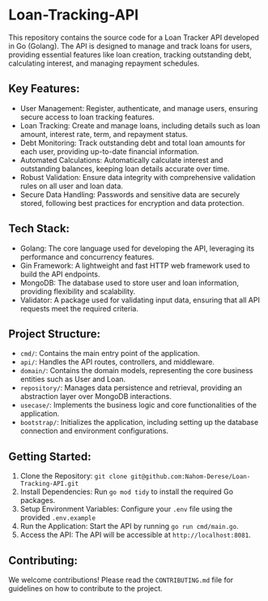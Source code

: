 # Loan-Tracking-API

This repository contains the source code for a Loan Tracker API developed in Go (Golang). The API is designed to manage and track loans for users, providing essential features like loan creation, tracking outstanding debt, calculating interest, and managing repayment schedules.

## Key Features:

- User Management: Register, authenticate, and manage users, ensuring secure access to loan tracking features.
- Loan Tracking: Create and manage loans, including details such as loan amount, interest rate, term, and repayment status.
- Debt Monitoring: Track outstanding debt and total loan amounts for each user, providing up-to-date financial information.
- Automated Calculations: Automatically calculate interest and outstanding balances, keeping loan details accurate over time.
- Robust Validation: Ensure data integrity with comprehensive validation rules on all user and loan data.
- Secure Data Handling: Passwords and sensitive data are securely stored, following best practices for encryption and data protection.

## Tech Stack:

- Golang: The core language used for developing the API, leveraging its performance and concurrency features.
- Gin Framework: A lightweight and fast HTTP web framework used to build the API endpoints.
- MongoDB: The database used to store user and loan information, providing flexibility and scalability.
- Validator: A package used for validating input data, ensuring that all API requests meet the required criteria.

## Project Structure:

- `cmd/`: Contains the main entry point of the application.
- `api/`: Handles the API routes, controllers, and middleware.
- `domain/`: Contains the domain models, representing the core business entities such as User and Loan.
- `repository/`: Manages data persistence and retrieval, providing an abstraction layer over MongoDB interactions.
- `usecase/`: Implements the business logic and core functionalities of the application.
- `bootstrap/`: Initializes the application, including setting up the database connection and environment configurations.

## Getting Started:

1. Clone the Repository: `git clone git@github.com:Nahom-Derese/Loan-Tracking-API.git`
2. Install Dependencies: Run `go mod tidy` to install the required Go packages.
3. Setup Environment Variables: Configure your `.env` file using the provided `.env.example`
4. Run the Application: Start the API by running `go run cmd/main.go`.
5. Access the API: The API will be accessible at `http://localhost:8081`.

## Contributing:

We welcome contributions! Please read the `CONTRIBUTING.md` file for guidelines on how to contribute to the project.
